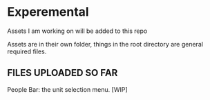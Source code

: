 Experemental
============

Assets I am working on will be added to this repo

Assets are in their own folder, things in the root directory are general required files.

FILES UPLOADED SO FAR
------------------

People Bar: the unit selection menu. [WIP]
